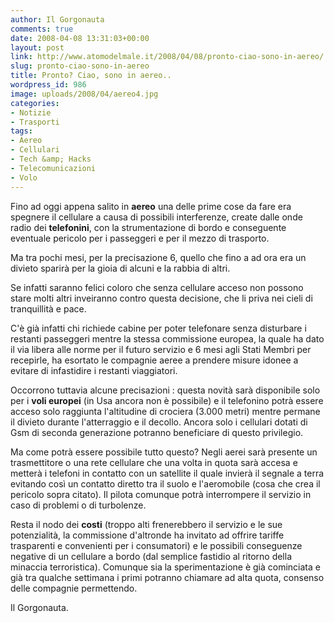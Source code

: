```yaml
---
author: Il Gorgonauta
comments: true
date: 2008-04-08 13:31:03+00:00
layout: post
link: http://www.atomodelmale.it/2008/04/08/pronto-ciao-sono-in-aereo/
slug: pronto-ciao-sono-in-aereo
title: Pronto? Ciao, sono in aereo..
wordpress_id: 986
image: uploads/2008/04/aereo4.jpg
categories:
- Notizie
- Trasporti
tags:
- Aereo
- Cellulari
- Tech &amp; Hacks
- Telecomunicazioni
- Volo
---
```



Fino ad oggi appena salito in **aereo** una delle prime cose da fare era spegnere il cellulare a causa di possibili interferenze, create dalle onde radio dei **telefonini**, con la strumentazione di bordo e conseguente eventuale pericolo per i passeggeri e per il mezzo di trasporto.

Ma tra pochi mesi, per la precisazione 6, quello che fino a ad ora era un divieto sparirà per la gioia di alcuni e la rabbia di altri.

Se infatti saranno felici coloro che senza cellulare acceso non possono stare molti altri inveiranno contro questa decisione, che li priva nei cieli di tranquillità e pace.

C'è già infatti chi richiede cabine per poter telefonare senza disturbare i restanti passeggeri mentre la stessa commissione europea, la quale ha dato il via libera alle norme per il futuro servizio e 6 mesi agli Stati Membri per recepirle, ha esortato le compagnie aeree a prendere misure idonee a evitare di infastidire i restanti viaggiatori.

Occorrono tuttavia alcune precisazioni : questa novità sarà disponibile solo per i **voli europei** (in Usa ancora non  è possibile) e il telefonino potrà essere acceso solo raggiunta l'altitudine di crociera (3.000 metri) mentre permane il divieto durante l'atterraggio e il decollo. Ancora solo i cellulari dotati di Gsm di seconda generazione potranno beneficiare di questo privilegio.

Ma come potrà essere possibile tutto questo? Negli aerei sarà presente un trasmettitore o una rete cellulare che una volta in quota sarà accesa e metterà i telefoni in contatto con un satellite il quale invierà il segnale a terra evitando così un contatto diretto tra il suolo e l'aeromobile (cosa che crea il pericolo sopra citato). Il pilota comunque potrà interrompere il servizio in caso di problemi o di turbolenze.

Resta il nodo dei **costi** (troppo alti frenerebbero il servizio e le sue potenzialità, la commissione d'altronde ha invitato ad offrire tariffe trasparenti e convenienti per i consumatori) e le possibili conseguenze negative di un cellulare a bordo (dal semplice fastidio al ritorno della minaccia terroristica). Comunque sia la sperimentazione è già cominciata e già tra qualche settimana i primi potranno chiamare ad alta quota, consenso delle compagnie permettendo.

Il Gorgonauta.

